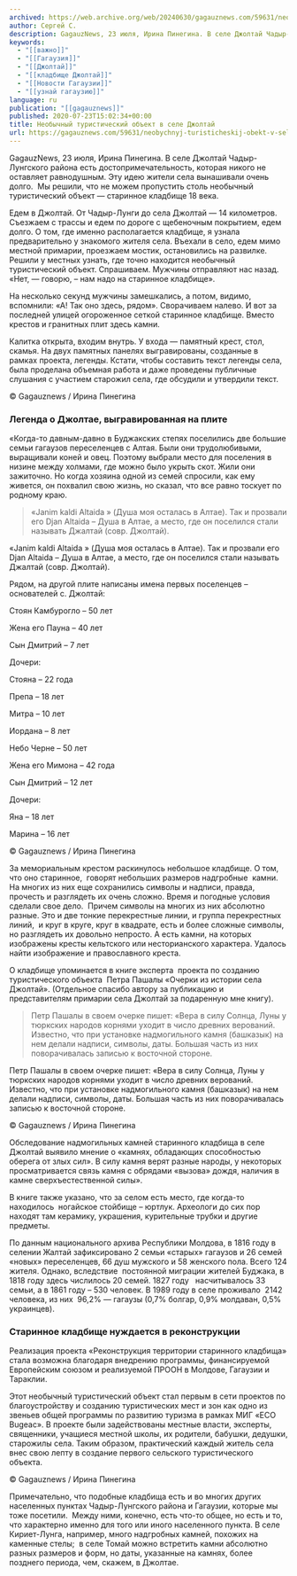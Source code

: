 ```yaml
---
archived: https://web.archive.org/web/20240630/gagauznews.com/59631/neobychnyj-turisticheskij-obekt-v-sele-dzholtaj.html
author: Сергей С.
description: GagauzNews, 23 июля, Ирина Пинегина. В селе Джолтай Чадыр-Лунгского района есть достопримечательность, которая никого не оставляет равнодушным. Эту идею жители села вынашивали очень долго.  Мы решили, что не можем пропустить столь необычный туристический объект — старинное кладбище 18 века. Едем в Джолтай. От Чадыр-Лунги до села Джолтай — 14 километров. Съезжаем с трассы и едем по дороге с щебеночным покрытием, едем долго. О том, где именно располагается кладбище, я узнала предварительно у знакомого жителя села. Въехали в село, едем мимо местной примарии, проезжаем мостик, остановились на развилке. Решили у местных узнать, где точно находится необычный туристический объект. Спрашиваем. Мужчины отправляют […]
keywords:
  - "[[важно]]"
  - "[[Гагаузия]]"
  - "[[Джолтай]]"
  - "[[кладбище Джолтай]]"
  - "[[Новости Гагаузии]]"
  - "[[узнай гагаузию]]"
language: ru
publication: "[[gagauznews]]"
published: 2020-07-23T15:02:34+00:00
title: Необычный туристический объект в селе Джолтай
url: https://gagauznews.com/59631/neobychnyj-turisticheskij-obekt-v-sele-dzholtaj.html
---
```


GagauzNews, 23 июля, Ирина Пинегина. В селе Джолтай Чадыр-Лунгского района есть достопримечательность, которая никого не оставляет равнодушным. Эту идею жители села вынашивали очень долго.  Мы решили, что не можем пропустить столь необычный туристический объект — старинное кладбище 18 века.

Едем в Джолтай. От Чадыр-Лунги до села Джолтай — 14 километров. Съезжаем с трассы и едем по дороге с щебеночным покрытием, едем долго. О том, где именно располагается кладбище, я узнала предварительно у знакомого жителя села. Въехали в село, едем мимо местной примарии, проезжаем мостик, остановились на развилке. Решили у местных узнать, где точно находится необычный туристический объект. Спрашиваем. Мужчины отправляют нас назад. «Нет, — говорю, – нам надо на старинное кладбище».

На несколько секунд мужчины замешкались, а потом, видимо, вспомнили: «А! Так оно здесь, рядом». Сворачиваем налево. И вот за последней улицей огороженное сеткой старинное кладбище. Вместо крестов и гранитных плит здесь камни.

Калитка открыта, входим внутрь. У входа — памятный крест, стол, скамья. На двух памятных панелях выгравированы, созданные в рамках проекта, легенды. Кстати, чтобы составить текст легенды села, была проделана объемная работа и даже проведены публичные слушания с участием старожил села, где обсудили и утвердили текст.

© Gagauznews / Ирина Пинегина

### Легенда о Джолтае, выгравированная на плите

«Когда-то давным-давно в Буджакских степях поселились две большие семьи гагаузов переселенцев с Алтая. Были они трудолюбивыми, выращивали коней и овец. Поэтому выбрали место для поселения в низине между холмами, где можно было укрыть скот. Жили они зажиточно. Но когда хозяина одной из семей спросили, как ему живется, он похвалил свою жизнь, но сказал, что все равно тоскует по родному краю.

> «Janim kaldi Altaida » (Душа моя осталась в Алтае). Так и прозвали его Djan Altaida – Душа в Алтае, а место, где он поселился стали называть Джалтай (совр. Джолтай).

«Janim kaldi Altaida » (Душа моя осталась в Алтае). Так и прозвали его Djan Altaida – Душа в Алтае, а место, где он поселился стали называть Джалтай (совр. Джолтай).

Рядом, на другой плите написаны имена первых поселенцев – основателей с. Джолтай:

Стоян Камбурогло – 50 лет

Жена его Пауна – 40 лет

Сын Дмитрий – 7 лет

Дочери:

Стояна – 22 года

Препа – 18 лет

Митра – 10 лет

Иордана – 8 лет



Небо Черне – 50 лет

Жена его Мимона – 42 года

Сын Дмитрий – 12 лет

Дочери:

Яна – 18 лет

Марина – 16 лет

© Gagauznews / Ирина Пинегина

За мемориальным крестом раскинулось небольшое кладбище. О том, что оно старинное,  говорят небольших размеров надгробные  камни. На многих из них еще сохранились символы и надписи, правда, прочесть и разглядеть их очень сложно. Время и погодные условия сделали свое дело.  Причем символы на многих из них абсолютно разные. Это и две тонкие перекрестные линии, и группа перекрестных линий,  и круг в круге, круг в квадрате, есть и более сложные символы, но разглядеть их довольно непросто. А есть камни, на которых изображены кресты кельтского или несторианского характера. Удалось найти изображение и православного креста.

О кладбище упоминается в книге эксперта  проекта по созданию туристического объекта  Петра Пашалы «Очерки из истории села Джолтай». (Отдельное спасибо автору за публикацию и представителям примарии села Джолтай за подаренную мне книгу).

> Петр Пашалы в своем очерке пишет: «Вера в силу Солнца, Луны у тюркских народов корнями уходит в число древних верований. Известно, что при установке надмогильного камня (башказык) на нем делали надписи, символы, даты. Большая часть из них поворачивалась записью к восточной стороне.

Петр Пашалы в своем очерке пишет: «Вера в силу Солнца, Луны у тюркских народов корнями уходит в число древних верований. Известно, что при установке надмогильного камня (башказык) на нем делали надписи, символы, даты. Большая часть из них поворачивалась записью к восточной стороне.

© Gagauznews / Ирина Пинегина

Обследование надмогильных камней старинного кладбища в селе Джолтай выявило мнение о «камнях, обладающих способностью оберега от злых сил». В силу камня верят разные народы, у некоторых просматривается связь камня с обрядами «вызова» дождя, наличия в камне сверхъестественной силы».

В книге также указано, что за селом есть место, где когда-то находилось  ногайское стойбище – юртлук. Археологи до сих пор находят там керамику, украшения, курительные трубки и другие предметы.

По данным национального архива Республики Молдова, в 1816 году в селении Жалтай зафиксировано 2 семьи «старых» гагаузов и 26 семей «новых» переселенцев, 66 душ мужского и 58 женского пола. Всего 124 жителя. Однако, вследствие  постоянной миграции жителей Буджака, в 1818 году здесь числилось 20 семей. 1827 году   насчитывалось 33 семьи, а в 1861 году – 530 человек. В 1989 году в селе проживало  2142 человека, из них  96,2% — гагаузы (0,7% болгар, 0,9% молдаван, 0,5% украинцев).

### Старинное кладбище нуждается в реконструкции

Реализация проекта «Реконструкция территории старинного кладбища» стала возможна благодаря внедрению программы, финансируемой Европейским союзом и реализуемой ПРООН в Молдове, Гагаузии и Тараклии.

Этот необычный туристический объект стал первым в сети проектов по благоустройству и созданию туристических мест и зон как одно из звеньев общей программы по развитию туризма в рамках МИГ «ECO Bugeac». В проекте были задействованы местные власти, эксперты, священники, учащиеся местной школы, их родители, бабушки, дедушки, старожилы села. Таким образом, практический каждый житель села внес свою лепту в создание первого сельского туристического объекта.

© Gagauznews / Ирина Пинегина

Примечательно, что подобные кладбища есть и во многих других населенных пунктах Чадыр-Лунгского района и Гагаузии, которые мы тоже посетили.  Между ними, конечно, есть что-то общее, но есть и то, что характерно именно для того или иного населенного пункта. В селе Кириет-Лунга, например, много надгробных камней, похожих на каменные стелы;  в селе Томай можно встретить камни абсолютно разных размеров и форм, но даты, указанные на камнях, более позднего периода, чем, скажем, в Джолтае.